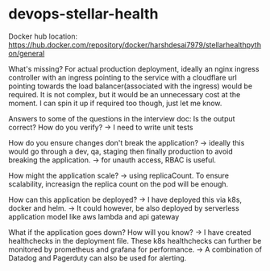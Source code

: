# devops-stellar-health

Docker hub location:
https://hub.docker.com/repository/docker/harshdesai7979/stellarhealthpython/general


What's missing?
    For actual production deployment, ideally an nginx ingress controller with an ingress pointing to the service with a cloudflare url pointing towards the load balancer(associated with the ingress) would be required. It is not complex, but it would be an unnecessary cost at the moment. I can spin it up if required too though, just let me know.


Answers to some of the questions in the interview doc:
Is the output correct? How do you verify?
  -> I need to write unit tests

How do you ensure changes don't break the application?
  -> ideally this would go through a dev, qa, staging then finally production to avoid breaking the application. 
  -> for unauth access, RBAC is useful. 

How might the application scale?
  -> using replicaCount. To ensure scalability, increasign the replica count on the pod will be enough. 

How can this application be deployed?
  -> I have deployed this via k8s, docker and helm. 
  -> It could however, be also deployed by serverless application model like aws lambda and api gateway

What if the application goes down? How will you know?
  -> I have created healthchecks in the deployment file. These k8s healthchecks can further be monitored by prometheus and grafana for performance. 
  -> A combination of Datadog and Pagerduty can also be used for alerting. 
